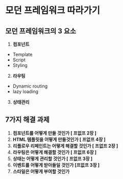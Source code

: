 # 모던 프레임워크 따라가기

## 모던 프레임워크의 3 요소

1. **컴포넌트**

- Template
- Script
- Styling

2. **라우팅**

- Dynamic routing
- lazy loading

3. **상태관리**

## 7가지 해결 과제

1. **컴포넌트를 어떻게 만들 것인가 [ 프없프 2장 ]**
2. **HTML 템플릿을 어떻게 만들것인가 [ 프없프 4장 ]**
3. **리플로우 리페인트는 어떻게 해결할 것인가 [ 프없프 2장 ]**
4. **라우팅은 어떻게 해결할 것인가 [ 프없프 6장 ]**
5. **상태는 어떻게 관리할 것인가 [ 프없프 3장 ]**
6. **이벤트를 어떻게 받아들일 것인가 [프없프 3장 ]**
7. **스타일은 어떻게 부여할 것인가**
